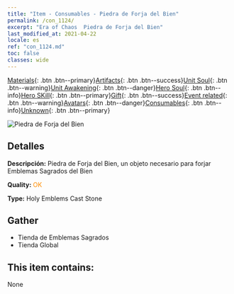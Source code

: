 ```yaml
---
title: "Item - Consumables - Piedra de Forja del Bien"
permalink: /con_1124/
excerpt: "Era of Chaos  Piedra de Forja del Bien"
last_modified_at: 2021-04-22
locale: es
ref: "con_1124.md"
toc: false
classes: wide
---
```

 [Materials](/ItemsES/){: .btn .btn--primary}[Artifacts](/ItemsES/Artifacts/){: .btn .btn--success}[Unit Soul](/ItemsES/UnitSoul/){: .btn .btn--warning}[Unit Awakening](/ItemsES/UnitAwakening/){: .btn .btn--danger}[Hero Soul](/ItemsES/HeroSoul/){: .btn .btn--info}[Hero SKill](/ItemsES/HeroSkill/){: .btn .btn--primary}[Gift](/ItemsES/Gift/){: .btn .btn--success}[Event related](/ItemsES/Events/){: .btn .btn--warning}[Avatars](/ItemsES/Avatars/){: .btn .btn--danger}[Consumables](/ItemsES/Consumables/){: .btn .btn--info}[Unknown](/ItemsES/Unknown/){: .btn .btn--primary}

 ![Piedra de Forja del Bien](/images/t/i_8002.png)

## Detalles
 **Descripción:** Piedra de Forja del Bien, un objeto necesario para forjar Emblemas Sagrados del Bien

 **Quality:** <span style="color: #FF8C00">OK</span>

 **Type:** Holy Emblems Cast Stone

## Gather

*    Tienda de Emblemas Sagrados 
*    Tienda Global 

## This item contains:

  None

